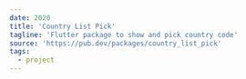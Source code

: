 ```yaml
---
date: 2020
title: 'Country List Pick'
tagline: 'Flutter package to show and pick country code'
source: 'https://pub.dev/packages/country_list_pick'
tags:
  - project
---
```

